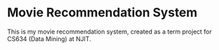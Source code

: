 # Movie Recommendation System
This is my movie recommendation system, created as a term project for CS634 (Data Mining) at NJIT.
